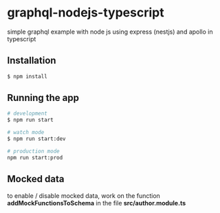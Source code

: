 # graphql-nodejs-typescript

simple graphql example with node js using express (nestjs) and apollo in typescript

## Installation

```bash
$ npm install
```

## Running the app

```bash
# development
$ npm run start

# watch mode
$ npm run start:dev

# production mode
npm run start:prod
```

## Mocked data

to enable / disable mocked data, work on the function **addMockFunctionsToSchema** in the file **src/author.module.ts**
